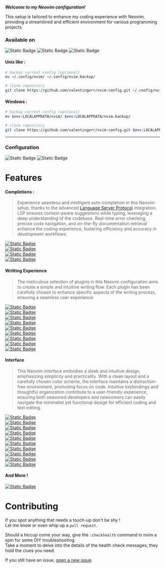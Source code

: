 ***Welcome to my Neovim configuration!***  

This setup is tailored to enhance my coding experience with Neovim, providing a streamlined and efficient environment for various programming projects.

### Available on

![Static Badge](https://img.shields.io/badge/-linux-none?style=for-the-badge&logo=linux&logoColor=%23FFFFFF&labelColor=%23363A4F&color=%23a6da95)
![Static Badge](https://img.shields.io/badge/-mac-none?style=for-the-badge&logo=apple&logoColor=%23FFFFFF&labelColor=%23363A4F&color=%23a6da95)
![Static Badge](https://img.shields.io/badge/-windows-none?style=for-the-badge&logo=windows&logoColor=%23FFFFFF&labelColor=%23363A4F&color=%23a6da95)

#### Unix like :
```bash
# backup current config (optional)
mv ~/.config/nvim/ ~/.config/nvim.backup/
```
```bash
# clone repository
git clone https://github.com/valentingorr/nvim-config.git ~/.config/nvim/
```

#### Windows :
```bash
# backup current config (optional)
mv $env:LOCALAPPDATA/nvim/ $env:LOCALAPPDATA/nvim.backup/
```
```bash
# clone repository
git clone https://github.com/valentingorr/nvim-config.git $env:LOCALAPPDATA/nvim/
```

* * *

### Configuration

![Static Badge](https://img.shields.io/badge/nvim-0.9.4-none?style=for-the-badge&logo=neovim&logoColor=%23FFFFFF&labelColor=%23363A4F&color=%23B7BDF8)
![Static Badge](https://img.shields.io/badge/packer-33%20plugins-none?logo=onlyoffice&style=for-the-badge&labelColor=%23363A4F&color=%23B7BDF8)

# Features

#### Completions :
>Experience seamless and intelligent auto-completion in this Neovim setup, thanks to the advanced [Language Server Protocol](https://en.wikipedia.org/wiki/Language_Server_Protocol) integration. LSP ensures context-aware suggestions while typing, leveraging a deep understanding of the codebase. Real-time error checking, precise code navigation, and on-the-fly documentation retrieval enhance the coding experience, fostering efficiency and accuracy in development workflows.

[![Static Badge](https://img.shields.io/badge/-L3MON4D3%2FLuaSnip-none?style=for-the-badge&logo=git&logoColor=%23FFFFFF&labelColor=%23363A4F&color=%23181926)](https://github.com/L3MON4D3/LuaSnip)  
[![Static Badge](https://img.shields.io/badge/-hrsh7th%2Fnvim--cmp-none?style=for-the-badge&logo=git&logoColor=%23FFFFFF&labelColor=%23363A4F&color=%23181926)](https://github.com/hrsh7th/nvim-cmp)  
[![Static Badge](https://img.shields.io/badge/-williamboman%2Fmason.nvim-none?style=for-the-badge&logo=git&logoColor=%23FFFFFF&labelColor=%23363A4F&color=%23181926)](https://github.com/williamboman/mason.nvim)  
[![Static Badge](https://img.shields.io/badge/-neovim%2Fnvim--lspconfig-none?style=for-the-badge&logo=git&logoColor=%23FFFFFF&labelColor=%23363A4F&color=%23181926)](https://github.com/neovim/nvim-lspconfig)  

#### Writting Experience
>The meticulous selection of plugins in this Neovim configuration aims to create a simple and intuitive writing flow. Each plugin has been carefully chosen to enhance specific aspects of the writing process, ensuring a seamless user experience.

[![Static Badge](https://img.shields.io/badge/-github%2Fcopilot.vim-none?style=for-the-badge&logo=git&logoColor=%23FFFFFF&labelColor=%23363A4F&color=%23181926)](https://github.com/github/copilot.vim)  
[![Static Badge](https://img.shields.io/badge/-windwp%2Fnvim--autopairs-none?style=for-the-badge&logo=git&logoColor=%23FFFFFF&labelColor=%23363A4F&color=%23181926)](https://github.com/windwp/nvim-autopairs)  
[![Static Badge](https://img.shields.io/badge/-mg979%2Fvim--visual--multi-none?style=for-the-badge&logo=git&logoColor=%23FFFFFF&labelColor=%23363A4F&color=%23181926)](https://github.com/mg979/vim-visual-multi)  
[![Static Badge](https://img.shields.io/badge/-tpope%2Fvim--commentary-none?style=for-the-badge&logo=git&logoColor=%23FFFFFF&labelColor=%23363A4F&color=%23181926)](https://github.com/tpope/vim-commentary)  
[![Static Badge](https://img.shields.io/badge/-tpope%2Fvim--surround-none?style=for-the-badge&logo=git&logoColor=%23FFFFFF&labelColor=%23363A4F&color=%23181926)](https://github.com/tpope/vim-surround)  
[![Static Badge](https://img.shields.io/badge/-nvim--treesitter%2Fnvim--treesitter-none?style=for-the-badge&logo=git&logoColor=%23FFFFFF&labelColor=%23363A4F&color=%23181926)](https://github.com/nvim-treesitter/nvim-treesitter)  
[![Static Badge](https://img.shields.io/badge/-max397574%2Fbetter--escape.nvim-none?style=for-the-badge&logo=git&logoColor=%23FFFFFF&labelColor=%23363A4F&color=%23181926)](https://github.com/max397574/better-escape.nvim)  
[![Static Badge](https://img.shields.io/badge/-kevinhwang91%2Fnvim--ufo-none?style=for-the-badge&logo=git&logoColor=%23FFFFFF&labelColor=%23363A4F&color=%23181926)](https://github.com/kevinhwang91/nvim-ufo)  
[![Static Badge](https://img.shields.io/badge/-nvim--treesitter--textobjects-none?style=for-the-badge&logo=git&logoColor=%23FFFFFF&labelColor=%23363A4F&color=%23181926)](https://github.com/nvim-treesitter/nvim-treesitter-textobjects)

#### Interface
>This Neovim interface embodies a sleek and intuitive design, emphasizing simplicity and practicality. With a clean layout and a carefully chosen color scheme, the interface maintains a distraction-free environment, promoting focus on code. Intuitive keybindings and thoughtful organization contribute to a user-friendly experience, ensuring both seasoned developers and newcomers can easily navigate the minimalist yet functional design for efficient coding and text editing.

[![Static Badge](https://img.shields.io/badge/-catppuccin%2Fnvim-none?style=for-the-badge&logo=git&logoColor=%23FFFFFF&labelColor=%23363A4F&color=%23181926)](https://github.com/catppuccin/nvim)  
[![Static Badge](https://img.shields.io/badge/-gelguy%2Fwilder.nvim-none?style=for-the-badge&logo=git&logoColor=%23FFFFFF&labelColor=%23363A4F&color=%23181926)](https://github.com/gelguy/wilder.nvim)  
[![Static Badge](https://img.shields.io/badge/-akinsho%2Ftoggleterm.nvim-none?style=for-the-badge&logo=git&logoColor=%23FFFFFF&labelColor=%23363A4F&color=%23181926)](https://github.com/akinsho/toggleterm.nvim)  
[![Static Badge](https://img.shields.io/badge/-lewis6991%2Fgitsigns.nvim-none?style=for-the-badge&logo=git&logoColor=%23FFFFFF&labelColor=%23363A4F&color=%23181926)](https://github.com/lewis6991/gitsigns.nvim)  
[![Static Badge](https://img.shields.io/badge/-gen740%2FSmoothCursor.nvim-none?style=for-the-badge&logo=git&logoColor=%23FFFFFF&labelColor=%23363A4F&color=%23181926)](https://github.com/gen740/SmoothCursor.nvim)  
[![Static Badge](https://img.shields.io/badge/-lukas--reineke%2Findent--blankline.nvim-none?style=for-the-badge&logo=git&logoColor=%23FFFFFF&labelColor=%23363A4F&color=%23181926)](https://github.com/lukas-reineke/indent-blankline.nvim)  
[![Static Badge](https://img.shields.io/badge/-nvim--neo--tree%2Fneo--tree.nvim-none?style=for-the-badge&logo=git&logoColor=%23FFFFFF&labelColor=%23363A4F&color=%23181926)](https://github.com/nvim-neo-tree/neo-tree.nvim)  
[![Static Badge](https://img.shields.io/badge/-romgrk/barbar.nvim-none?style=for-the-badge&logo=git&logoColor=%23FFFFFF&labelColor=%23363A4F&color=%23181926)](https://github.com/akinsho/romgrk/barbar.nvim)  
[![Static Badge](https://img.shields.io/badge/-utilyre%2Fbarbecue.nvim-none?style=for-the-badge&logo=git&logoColor=%23FFFFFF&labelColor=%23363A4F&color=%23181926)](https://github.com/utilyre/barbecue.nvim)  
[![Static Badge](https://img.shields.io/badge/-nvim--lualine%2Flualine.nvim-none?style=for-the-badge&logo=git&logoColor=%23FFFFFF&labelColor=%23363A4F&color=%23181926)](https://github.com/nvim-lualine/lualine.nvim)  

#### And More !

[![Static Badge](https://img.shields.io/badge/-andweeb%2Fpresence.nvim-none?style=for-the-badge&logo=git&logoColor=%23FFFFFF&labelColor=%23363A4F&color=%23181926)](https://github.com/andweeb/presence.nvim)   


# Contributing 

If you spot anything that needs a touch-up don't be shy !  
Let me know or even whip up a `pull request`.  

Should a hiccup come your way, give the `:checkhealth` command in nvim a spin for some DIY troubleshooting.  
Take a moment to delve into the details of the health check messages, they hold the clues you need.  

If you still have an issue, [open a new issue](https://github.com/valentingorr/nvim-config/issues).
